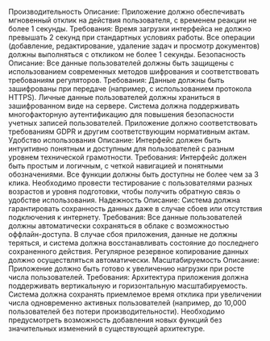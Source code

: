 Производительность
    Описание: Приложение должно обеспечивать мгновенный отклик на действия пользователя, с временем реакции не более 1 секунды.
    Требования:
        Время загрузки интерфейса не должно превышать 2 секунд при стандартных условиях работы.
        Все операции (добавление, редактирование, удаление задач и просмотр документов) должны выполняться с откликом не более 1 секунды.
Безопасность
   Описание: 
       Все данные пользователей должны быть защищены с использованием современных методов шифрования и соответствовать требованиям регуляторов.
   Требования:
       Данные должны быть зашифрованы при передаче (например, с использованием протокола HTTPS).
       Личные данные пользователей должны храниться в зашифрованном виде на сервере.
       Система должна поддерживать многофакторную аутентификацию для повышения безопасности учетных записей пользователей.
       Приложение должно соответствовать требованиям GDPR и другим соответствующим нормативным актам.
Удобство использования
   Описание: 
       Интерфейс должен быть интуитивно понятным и доступным для пользователей с разным уровнем технической грамотности.
   Требования:
       Интерфейс должен быть простым и логичным, с четкой навигацией и понятными обозначениями.
       Все функции должны быть доступны не более чем за 3 клика.
       Необходимо провести тестирование с пользователями разных возрастов и уровня подготовки, чтобы получить обратную связь о удобстве использования.
Надежность
   Описание: Система должна гарантировать сохранность данных даже в случае сбоев или отсутствия подключения к интернету.
   Требования:
       Все данные пользователей должны автоматически сохраняться в облаке с возможностью оффлайн-доступа.
       В случае сбоя приложения, данные не должны теряться, и система должна восстанавливать состояние до последнего сохраненного действия.
       Регулярное резервное копирование данных должно осуществляться автоматически.
Масштабируемость
   Описание: Приложение должно быть готово к увеличению нагрузки при росте числа пользователей.
   Требования:
       Архитектура приложения должна поддерживать вертикальную и горизонтальную масштабируемость.
       Система должна сохранять приемлемое время отклика при увеличении числа одновременно активных пользователей (например, до 10,000 пользователей без потери производительности).
       Необходимо предусмотреть возможность добавления новых функций без значительных изменений в существующей архитектуре.